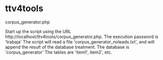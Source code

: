 ttv4tools
=========

corpus_generator.php

Start up the script using the URL http://localhost/ttv4tools/corpus_generator.php. 
The execution password is 'trabaja'
The script will read a file 'corpus_generator_noleads.txt', and will append the result of the database treatment.
The database is 'corpus_generator'
The tables are 'item1', item2', etc.